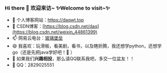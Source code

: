 ### Hi there 👋 **欢迎来访~**  ✨Welcome to visit~✨

- 🔭 个人博客网站：https://daqwt.top
- 🌱 CSDN博客：[https://blog.csdn.net/daq](https://blog.csdn.net/weixin_44861399)
- 📫 网易云电台：[玻璃堡垒](https://music.163.com/#/djradio?id=791862420)
- 😄 我喜欢：玩滑板，看美剧，看书，以及瞎折腾，我还想学python，还想学go（还是先把java学好吧！🤔 ）
- 👯 如果我们**兴趣相投**，那么请QQ联系我吧，多交一位盆友！！
- 💬 QQ：2829025551 
